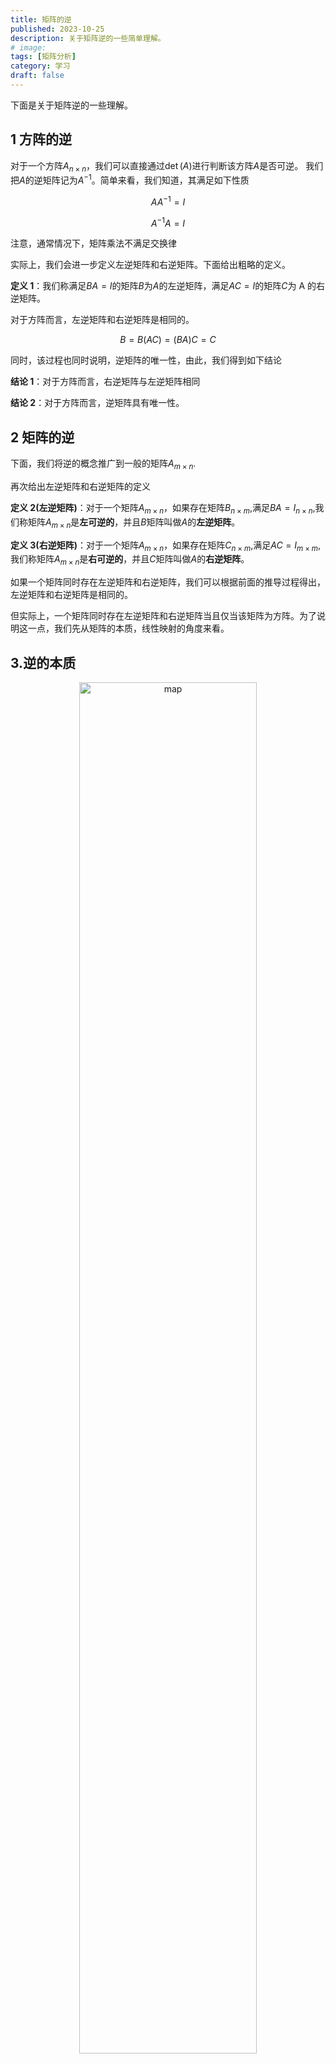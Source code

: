 ```yaml
---
title: 矩阵的逆
published: 2023-10-25
description: 关于矩阵逆的一些简单理解。
# image: 
tags: [矩阵分析]
category: 学习
draft: false
---
```


下面是关于矩阵逆的一些理解。

## 1 方阵的逆

对于一个方阵$A_{n\times n}$，我们可以直接通过$\det(A)$进行判断该方阵$A$是否可逆。
我们把$A$的逆矩阵记为$A^{-1}$。简单来看，我们知道，其满足如下性质

$$
AA^{-1}=I
$$

$$
A^{-1}A=I
$$

注意，通常情况下，矩阵乘法不满足交换律

实际上，我们会进一步定义左逆矩阵和右逆矩阵。下面给出粗略的定义。

**定义 1**：我们称满足$BA=I$的矩阵$B$为$A$的左逆矩阵，满足$AC=I$的矩阵$C$为 A 的右逆矩阵。

对于方阵而言，左逆矩阵和右逆矩阵是相同的。

$$
B=B(AC)=(BA)C=C
$$

同时，该过程也同时说明，逆矩阵的唯一性，由此，我们得到如下结论

**结论 1**：对于方阵而言，右逆矩阵与左逆矩阵相同

**结论 2**：对于方阵而言，逆矩阵具有唯一性。

## 2 矩阵的逆

下面，我们将逆的概念推广到一般的矩阵$A_{m\times n}$.

再次给出左逆矩阵和右逆矩阵的定义

**定义 2(左逆矩阵)**：对于一个矩阵$A_{m\times n}$，如果存在矩阵$B_{n\times m}$,满足$BA=I_{n\times n}$,我们称矩阵$A_{m\times n}$是**左可逆的**，并且$B$矩阵叫做$A$的**左逆矩阵**。

**定义 3(右逆矩阵)**：对于一个矩阵$A_{m\times n}$，如果存在矩阵$C_{n\times m}$,满足$AC=I_{m\times m}$,我们称矩阵$A_{m\times n}$是**右可逆的**，并且$C$矩阵叫做$A$的**右逆矩阵**。

如果一个矩阵同时存在左逆矩阵和右逆矩阵，我们可以根据前面的推导过程得出，左逆矩阵和右逆矩阵是相同的。

但实际上，一个矩阵同时存在左逆矩阵和右逆矩阵当且仅当该矩阵为方阵。为了说明这一点，我们先从矩阵的本质，线性映射的角度来看。

## 3.逆的本质

<div align=center>
    <img src="/src/pages/posts/images/map.jpg" alt="map" style="width:75%;" />
</div>

矩阵$A$将$x$映射为$b$，也即$Ax=b$.

如果矩阵可逆，也即存在一个逆操作，可以将矩阵$A$的效果抵消。

我们分别从向量空间$V$和$W$来看。

从$V$来看，我们通过矩阵$A$将向量$x$映射到$b$,即$Ax=b$。我们希望$Bb=x$，能将$b$映射回去，变为$x$，抵消$A$的效果。

从这个角度来看，我们要找的$B$矩阵是$A$的左逆矩阵，因为我们先进行 A 操作（向右），然后再进行 B 操作（向左），用式子表达为$BAx=x$,也即$BA=I$。可以看到左逆矩阵后操作。

那什么样的条件，$B$才存在呢？

其实根据上面的步骤，我们可以看到，$B$的作用是根据$b$确定唯一的$x$，也就是说对于式子$Ax=b$要存在唯一解才行，这实际上也是要求$A$的零空间为$\{\mathbf 0\}$。因此要求矩阵$A$列满秩。

当矩阵$A$列满秩时，我们可以构造$B=A^T(AA^T)^{-1}$为$A$的左逆矩阵。

**结论 3**：左逆矩阵存在当且仅当矩阵$A$列满秩

从$W$来看，我们通过$B$将$b$映射到$x$，即$Bb=x$,然后又希望$A$可以映射回$b$,即$Ax=b$。

注意到，此时我们希望满足$ABb=Ax=b$，即$AB=I$。$B$矩阵先作用，因此也在右边，所以叫做右逆矩阵。

类似，满足什么样的条件$B$才存在呢？

需要当$B$的零空间为$\{\mathbf0\}$，此时$Bb=x$有唯一解，相应的有$A$行满秩。

构造$B=(A^TA)^{-1}A^T$

**结论 4**：右逆矩阵存在当且仅当矩阵$A$行满秩

由此我们可以发现，左逆矩阵和右逆矩阵同时存在当且仅当$A$行列都满秩，即$A$为方阵。

**结论 5**：左逆矩阵和右逆矩阵同时存在当且仅当方阵$A$满秩

进一步，对于一般矩阵而言，如果仅满足行或列满秩，那么仅存在右逆矩阵或左逆矩阵。

此时，我们无法通过前面的证明来说明$A$的左逆矩阵或右逆矩阵是唯一的。因此，我们有

**结论 6**：对于一个矩阵$A_{m\times n}$($m\ne n$)，如果其存在左逆矩阵或右逆矩阵，那么其左逆矩阵或右逆矩阵不是唯一的。
